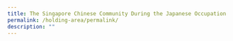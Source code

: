 ```yaml
---
title: The Singapore Chinese Community During the Japanese Occupation
permalink: /holding-area/permalink/
description: ""
---
```



